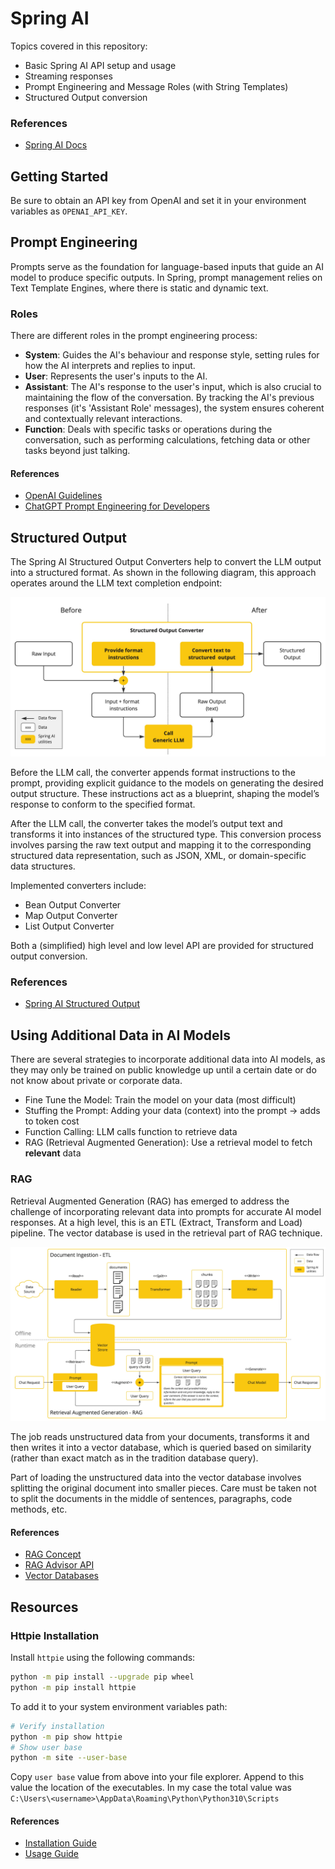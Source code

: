 # Spring AI

Topics covered in this repository:

- Basic Spring AI API setup and usage
- Streaming responses
- Prompt Engineering and Message Roles (with String Templates)
- Structured Output conversion

### References

- [Spring AI Docs](https://docs.spring.io/spring-ai/reference/index.html)

## Getting Started

Be sure to obtain an API key from OpenAI and set it in your environment variables as `OPENAI_API_KEY`.

## Prompt Engineering

Prompts serve as the foundation for language-based inputs that guide an AI model to produce specific outputs. In Spring,
prompt management relies on Text Template Engines, where there is static and dynamic text.

### Roles

There are different roles in the prompt engineering process:

- **System**: Guides the AI's behaviour and response style, setting rules for how the AI interprets and replies to
  input.
- **User**: Represents the user's inputs to the AI.
- **Assistant**: The AI's response to the user's input, which is also crucial to maintaining the flow of the
  conversation. By tracking the AI's previous responses (it's 'Assistant Role' messages), the system ensures coherent
  and contextually relevant interactions.
- **Function**: Deals with specific tasks or operations during the conversation, such as performing calculations,
  fetching data or other tasks beyond just talking.

#### References

- [OpenAI Guidelines](https://platform.openai.com/docs/guides/prompt-engineering)
- [ChatGPT Prompt Engineering for Developers](https://www.deeplearning.ai/short-courses/chatgpt-prompt-engineering-for-developers/)

## Structured Output

The Spring AI Structured Output Converters help to convert the LLM output into a structured format. As shown in the
following diagram, this approach operates around the LLM text completion endpoint:

![Structured Output Architecture Diagram](./assets/images/structured-output-architecture.jpg)

Before the LLM call, the converter appends format instructions to the prompt, providing explicit guidance to the models
on generating the desired output structure. These instructions act as a blueprint, shaping the model’s response to
conform to the specified format.

After the LLM call, the converter takes the model’s output text and transforms it into instances of the structured type.
This conversion process involves parsing the raw text output and mapping it to the corresponding structured data
representation, such as JSON, XML, or domain-specific data structures.

Implemented converters include:

- Bean Output Converter
- Map Output Converter
- List Output Converter

Both a (simplified) high level and low level API are provided for structured output conversion.

### References

- [Spring AI Structured Output](https://docs.spring.io/spring-ai/reference/api/structured-output-converter.html)

## Using Additional Data in AI Models

There are several strategies to incorporate additional data into AI models, as they may only be trained on public
knowledge up until a certain date or do not know about private or corporate data.

- Fine Tune the Model: Train the model on your data (most difficult)
- Stuffing the Prompt: Adding your data (context) into the prompt -> adds to token cost
- Function Calling: LLM calls function to retrieve data
- RAG (Retrieval Augmented Generation): Use a retrieval model to fetch **relevant** data

### RAG

Retrieval Augmented Generation (RAG) has emerged to address the challenge of incorporating relevant data into prompts
for accurate AI model responses. At a high level, this is an ETL (Extract, Transform and Load) pipeline. The vector
database is used in the retrieval part of RAG technique.

![ETL Pipeline](./assets/images/spring-ai-rag.jpg)

The job reads unstructured data from your documents, transforms it and then writes it into a vector database, which
is queried based on similarity (rather than exact match as in the tradition database query).

Part of loading the unstructured data into the vector database involves splitting the original document into smaller
pieces. Care must be taken not to split the documents in the middle of sentences, paragraphs, code methods, etc.

#### References

- [RAG Concept](https://docs.spring.io/spring-ai/reference/concepts.html#concept-rag)
- [RAG Advisor API](https://docs.spring.io/spring-ai/reference/api/retrieval-augmented-generation.html)
- [Vector Databases](https://docs.spring.io/spring-ai/reference/api/vectordbs.html)

## Resources

### Httpie Installation

Install `httpie` using the following commands:

```bash
python -m pip install --upgrade pip wheel
python -m pip install httpie
```

To add it to your system environment variables path:

```bash
# Verify installation
python -m pip show httpie
# Show user base
python -m site --user-base
```

Copy `user base` value from above into your file explorer. Append to this value the location of the executables.
In my case the total value was `C:\Users\<username>\AppData\Roaming\Python\Python310\Scripts`

#### References

- [Installation Guide](https://httpie.io/docs/cli/installation)
- [Usage Guide](https://httpie.io/docs/cli/examples)
